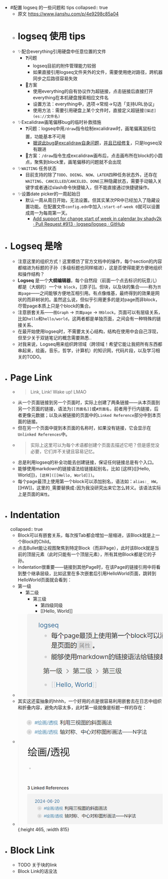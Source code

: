 - #配置 logseq 的一些问题和 tips
  collapsed:: true
	- 原文 <https://www.jianshu.com/p/4e9298c85a04>
	- # logseq 使用 tips
	- ✨配合everything引用硬盘中任意位置的文件
		- ❓问题
			- logseq目前的附件管理能力较弱
			- 如果直接引用logseq文件夹外的文件，需要使用绝对路径，跨机器同步之后路径容易失效
		- 🚩方案
			- 使用everything的自有协议作为超链接，点击链接后直接打开everything在本机硬盘搜索相应文件名
			- 设置方法：everything中，选项→常规→勾选「支持URL协议」
			- 使用方法：需要引用硬盘上某个文件时，直接定义超链接`[描述](es://文件名)`
	- ✨Excalidraw画笔偏移bug的临时补救措施
		- ❓问题：logseq中用`/draw`指令绘制excalidraw时，画笔偏离鼠标位置，功能基本不可用
			- [据说此bug是excalidraw自身问题](https://links.jianshu.com/go?to=https%3A%2F%2Fgithub.com%2Fexcalidraw%2Fexcalidraw%2Fpull%2F4806)，[并且已经修复](https://links.jianshu.com/go?to=https%3A%2F%2Fgithub.com%2Flogseq%2Flogseq%2Fissues%2F4270%23issuecomment-1064708580)，只是logseq没有跟进
		- 🚩方案：`/draw`指令生成excalidraw画布后，点击画布所在block的小圆点，聚焦到block里，画笔偏移的问题就不会出现
	- ✨`WAITING` 任务状态
		- 目前支持的除了`TODO`、`DOING`、`NOW`、`LATER`四种任务状态外，还存在`WAITING`、`CANCELLED`/`CANCELED`、`DONE`三种隐藏状态，需要手动输入关键字或者通过slash命令快捷输入，但不能直接通过快捷键操作。
	- ✨设置date picker的一周起始日
		- 默认一周从周日开始，无法设置。但其实某次PR中已经加入了隐藏设置功能。在配置文件`config.edn`中加入`:start-of-week 0`就可以设置成周一为每周第一天。
			- [Add support for change start of week in calendar by shady2k · Pull Request #913 · logseq/logseq · GitHub](https://links.jianshu.com/go?to=https%3A%2F%2Fgithub.com%2Flogseq%2Flogseq%2Fpull%2F913)
- # Logseq 是啥
	- 注意这里的组织方式！这里模仿了官方文档中的操作，每个section的内容都缩进为标题的子孙（多级标题也同样缩进），这是否使得能更方便地组织和操作结构？
	- **Logseq** 是一个**大纲编辑器**，每个自然段（前面一个点去标识的玩意儿）都是（大纲的）一个`块 block`，[[原子]]。但块，以及块的集合——称为`页面page`——之间能够方便地互相引用。有点像维基，最终得到的效果是网状的而非树状的。虽然这么说，但似乎引用更多的是对page而非block，尽管page本质上只是个block的集合。
	- 注意嵌套关系——`图Graph` -> `页面page` -> `块block`，页面可以有层级关系，比如`hello`和`hello/world`，这两者都是单独页面，之间会有一种特殊的链接关系、
	- 在最开始使用logseq时，不需要太关心结构，结构在使用中会自己浮现，但至少关于双链笔记的概念需要熟悉..
	- 对我来说，Logseq用来组织跨领域（跨领域！希望它能让我把所有东西都串起来，绘画，音乐，哲学，计算机）的知识网，代码片段，以及学习相关的TODO。
- # Page Link
	- > Link, Link! Wake up! LMAO
	- 从一个页面链接到另一个页面时，实际上创建了两条链接——从本页面到另一个页面的链接，语法为`[[页面名]]`或`#页面名`，前者用于行内链接，后者更像元数据；以及从被链接的页面中的`Linked Reference`部分中到本页面的链接。
	- 但在另一个页面中提到本页面的名称时，如果没有链接，它会显示在`Unlinked References`中。
	- > 实际上这里可以为每个术语都创建个页面去描述它吧？但是感觉没必要，它们并不关键且容易记忆。
	- 总是利用logseq的补全功能去创建链接，保证任何链接总是有个入口。
	- 能够使用markdown的链接语法给链接起别名，比如 [这样]([[Hello, World]])，`[这样]([[Hello, World]])`。
	- 每个page最顶上使用第一个block可以添加别名，语法如：`alias:_ HW`，[[HW]]，这里的`_`需要替换成`:`因为我没研究出来它怎么转义。该语法实际上是页面的`属性`。
- # Indentation
  collapsed:: true
	- Block可以有嵌套关系，每次按Tab都会增加一层缩进，该Block就是上一个Block的Child。
	- 点击Bullet能让视图聚焦到特定Block（而非Page），此时该Block就是当前的顶层元素（此时只能有一个顶层元素），所有其他Block都是它的子孙。
	- Indentation很重要——链接到其他Page时，在该Page的链接引用中将看到整个继承层级，比如这里在多次嵌套后引用HelloWorld页面，跳转到HelloWorld页面就会看到：
	- 第一级
		- 第二级
			- 第三级
				- 第四级同级
				- [[Hello, World]]
	- ![image.png](../assets/image_1718888863126_0.png)
	- 其实这还蛮抽象的hhhh，一个好用的点是很容易利用嵌套去在日志中组织和折叠内容，避免内容太多，此时第一级就像是标题一样的存在：
	- ![image.png](../assets/image_1718888970497_0.png)
	- ![image.png](../assets/image_1718889000774_0.png){:height 465, :width 815}
- # Block Link
	- TODO 关于块的link
	- Block Link的话没法
